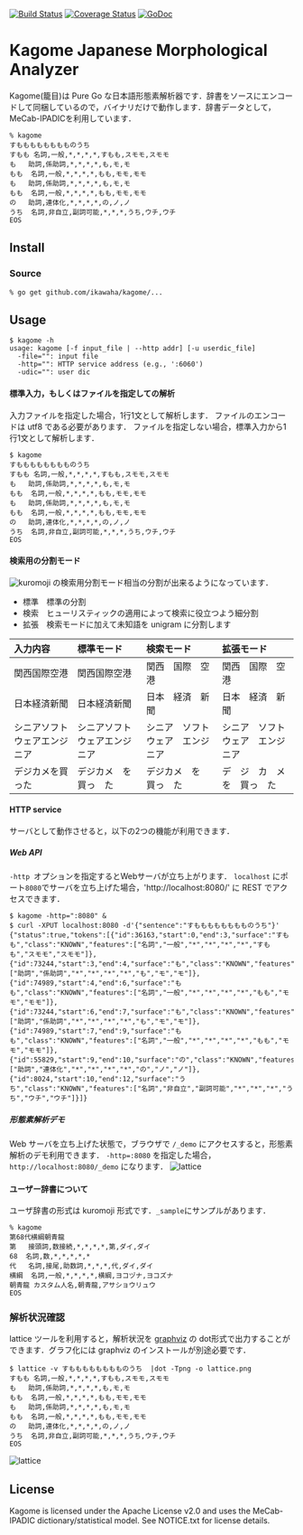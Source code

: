 [![Build Status](https://travis-ci.org/ikawaha/kagome.svg?branch=master)](https://travis-ci.org/ikawaha/kagome) [![Coverage Status](https://coveralls.io/repos/ikawaha/kagome/badge.png?branch=master)](https://coveralls.io/r/ikawaha/kagome?branch=master) [![GoDoc](https://godoc.org/github.com/ikawaha/kagome?status.svg)](https://godoc.org/github.com/ikawaha/kagome)

Kagome Japanese Morphological Analyzer
===

Kagome(籠目)は Pure Go な日本語形態素解析器です．辞書をソースにエンコードして同梱しているので，バイナリだけで動作します．辞書データとして，MeCab-IPADICを利用しています．

```
% kagome
すもももももももものうち
すもも	名詞,一般,*,*,*,*,すもも,スモモ,スモモ
も	助詞,係助詞,*,*,*,*,も,モ,モ
もも	名詞,一般,*,*,*,*,もも,モモ,モモ
も	助詞,係助詞,*,*,*,*,も,モ,モ
もも	名詞,一般,*,*,*,*,もも,モモ,モモ
の	助詞,連体化,*,*,*,*,の,ノ,ノ
うち	名詞,非自立,副詞可能,*,*,*,うち,ウチ,ウチ
EOS
```

Install
---

### Source

```
% go get github.com/ikawaha/kagome/...
```

Usage
---

```
$ kagome -h
usage: kagome [-f input_file | --http addr] [-u userdic_file]
  -file="": input file
  -http="": HTTP service address (e.g., ':6060')
  -udic="": user dic
```

#### 標準入力，もしくはファイルを指定しての解析
入力ファイルを指定した場合，1行1文として解析します．
ファイルのエンコードは utf8 である必要があります．
ファイルを指定しない場合，標準入力から1行1文として解析します．
```
$ kagome
すもももももももものうち
すもも	名詞,一般,*,*,*,*,すもも,スモモ,スモモ
も	助詞,係助詞,*,*,*,*,も,モ,モ
もも	名詞,一般,*,*,*,*,もも,モモ,モモ
も	助詞,係助詞,*,*,*,*,も,モ,モ
もも	名詞,一般,*,*,*,*,もも,モモ,モモ
の	助詞,連体化,*,*,*,*,の,ノ,ノ
うち	名詞,非自立,副詞可能,*,*,*,うち,ウチ,ウチ
EOS
```

#### 検索用の分割モード

![kuromoji](https://github.com/atilika/kuromoji) の検索用分割モード相当の分割が出来るようになっています．

* 標準　標準の分割
* 検索　ヒューリスティックの適用によって検索に役立つよう細分割
* 拡張　検索モードに加えて未知語を unigram に分割します

|入力内容|標準モード|検索モード|拡張モード|
|:-------|:---------|:---------|:---------|
|関西国際空港|関西国際空港|関西　国際　空港|関西　国際　空港|
|日本経済新聞|日本経済新聞|日本　経済　新聞|日本　経済　新聞|
|シニアソフトウェアエンジニア|シニアソフトウェアエンジニア|シニア　ソフトウェア　エンジニア|シニア　ソフトウェア　エンジニア|
|デジカメを買った|デジカメ　を　買っ　た|デジカメ　を　買っ　た|デ　ジ　カ　メ　を　買っ　た|

#### HTTP service
サーバとして動作させると，以下の2つの機能が利用できます．

##### Web API
`-http `オプションを指定するとWebサーバが立ち上がります．
`localhost` にポート`8080`でサーバを立ち上げた場合，'http://localhost:8080/' に REST でアクセスできます．

```
$ kagome -http=":8080" &
$ curl -XPUT localhost:8080 -d'{"sentence":"すもももももももものうち"}'
{"status":true,"tokens":[{"id":36163,"start":0,"end":3,"surface":"すもも","class":"KNOWN","features":["名詞","一般","*","*","*","*","すもも","スモモ","スモモ"]},{"id":73244,"start":3,"end":4,"surface":"も","class":"KNOWN","features":["助詞","係助詞","*","*","*","*","も","モ","モ"]},{"id":74989,"start":4,"end":6,"surface":"もも","class":"KNOWN","features":["名詞","一般","*","*","*","*","もも","モモ","モモ"]},{"id":73244,"start":6,"end":7,"surface":"も","class":"KNOWN","features":["助詞","係助詞","*","*","*","*","も","モ","モ"]},{"id":74989,"start":7,"end":9,"surface":"もも","class":"KNOWN","features":["名詞","一般","*","*","*","*","もも","モモ","モモ"]},{"id":55829,"start":9,"end":10,"surface":"の","class":"KNOWN","features":["助詞","連体化","*","*","*","*","の","ノ","ノ"]},{"id":8024,"start":10,"end":12,"surface":"うち","class":"KNOWN","features":["名詞","非自立","副詞可能","*","*","*","うち","ウチ","ウチ"]}]}
```

##### 形態素解析デモ
Web サーバを立ち上げた状態で，ブラウザで `/_demo` にアクセスすると，形態素解析のデモ利用できます．
`-http=:8080` を指定した場合，`http://localhost:8080/_demo` になります．
![lattice](https://raw.githubusercontent.com/wiki/ikawaha/kagome/images/demoapp.png)

#### ユーザー辞書について
ユーザ辞書の形式は kuromoji 形式です．`_sample`にサンプルがあります．
```
% kagome
第68代横綱朝青龍
第	接頭詞,数接続,*,*,*,*,第,ダイ,ダイ
68	名詞,数,*,*,*,*,*
代	名詞,接尾,助数詞,*,*,*,代,ダイ,ダイ
横綱	名詞,一般,*,*,*,*,横綱,ヨコヅナ,ヨコズナ
朝青龍	カスタム人名,朝青龍,アサショウリュウ
EOS
```
### 解析状況確認
lattice ツールを利用すると，解析状況を [graphviz](http://www.graphviz.org/) の dot形式で出力することができます．グラフ化には graphviz のインストールが別途必要です．
```
$ lattice -v すもももももももものうち  |dot -Tpng -o lattice.png
すもも	名詞,一般,*,*,*,*,すもも,スモモ,スモモ
も	助詞,係助詞,*,*,*,*,も,モ,モ
もも	名詞,一般,*,*,*,*,もも,モモ,モモ
も	助詞,係助詞,*,*,*,*,も,モ,モ
もも	名詞,一般,*,*,*,*,もも,モモ,モモ
の	助詞,連体化,*,*,*,*,の,ノ,ノ
うち	名詞,非自立,副詞可能,*,*,*,うち,ウチ,ウチ
EOS
```
![lattice](https://raw.githubusercontent.com/wiki/ikawaha/kagome/images/lattice.png)

License
---
Kagome is licensed under the Apache License v2.0 and uses the MeCab-IPADIC dictionary/statistical model. See NOTICE.txt for license details. 
